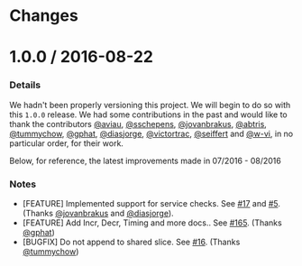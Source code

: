Changes
=======

# 1.0.0 / 2016-08-22

### Details
We hadn't been properly versioning this project. We will begin to do so with this
`1.0.0` release. We had some contributions in the past and would like to thank the
contributors [@aviau][], [@sschepens][], [@jovanbrakus][],  [@abtris][], [@tummychow][], [@gphat][], [@diasjorge][],
[@victortrac][], [@seiffert][] and [@w-vi][], in no particular order, for their work.

Below, for reference, the latest improvements made in 07/2016 - 08/2016

### Notes

* [FEATURE] Implemented support for service checks. See [#17][] and [#5][]. (Thanks [@jovanbrakus][] and [@diasjorge][]).
* [FEATURE] Add Incr, Decr, Timing and more docs.. See [#165][]. (Thanks [@gphat][])
* [BUGFIX] Do not append to shared slice. See [#16][]. (Thanks [@tummychow][])

<!--- The following link definition list is generated by PimpMyChangelog --->
[#5]: https://github.com/DataDog/datadog-go/issues/5
[#16]: https://github.com/DataDog/datadog-go/issues/16
[#17]: https://github.com/DataDog/datadog-go/issues/17
[#165]: https://github.com/DataDog/datadog-go/issues/165
[@abtris]: https://github.com/abtris
[@aviau]: https://github.com/aviau
[@diasjorge]: https://github.com/diasjorge
[@gphat]: https://github.com/gphat
[@jovanbrakus]: https://github.com/jovanbrakus
[@seiffert]: https://github.com/seiffert
[@sschepens]: https://github.com/sschepens
[@tummychow]: https://github.com/tummychow
[@victortrac]: https://github.com/victortrac
[@w-vi]: https://github.com/w-vi
